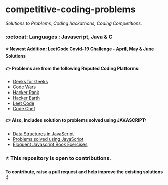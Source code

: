 # competitive-coding-problems

<i>Solutions to Problems, Coding hackathons, Coding Competitions.</i>

### :octocat: Languages : Javascript, Java & C

#### :star: Newest Addition: LeetCode Covid-19 Challenge - <a href="https://github.com/sunnysetia93/competitive-coding-problems/tree/master/Leetcode_April_Challenge_Covid19">April</a>, <a href="https://github.com/sunnysetia93/competitive-coding-problems/tree/master/Leetcode_May_Challenge_Covid19">May</a> & <a href="https://github.com/sunnysetia93/competitive-coding-problems/tree/master/Leetcode_June_Challenge_Covid19">June</a> Solutions

#### :point_right: Problems are from the following Reputed Coding Platforms: 
<ul>
<li><a href="http://geeksforgeeks.org">Geeks for Geeks</a></li>
<li><a href="http://www.codewars.com/">Code Wars</a></li>
<li><a href="http://www.hackerank.com/">Hacker Rank</a></li>
<li><a href="http://www.hackerearth.com/">Hacker Earth</a></li>
<li><a href="http://www.leetcode.com/">Leet Code</a></li>
<li><a href="http://www.codechef.com/">Code Chef</a></li>
</ul>

#### :point_right: Also, Includes solution to problems solved using JAVASCRIPT:
<ul>
  <li><a href="https://github.com/sunnysetia93/competitive-coding-problems/tree/master/JavaScript_DataStructures">Data Structures in JavaScript</a></li>
  <li><a href="https://github.com/sunnysetia93/competitive-coding-problems/tree/master/JavaScript_Questions">Problems solved using JavaScript</a></li> 
<li> <a href="https://github.com/sunnysetia93/competitive-coding-problems/tree/master/Javascript_Eloquent_JS_Book_Exercises">Eloquent Javascript Book Exercises</a></li>
</ul>

### :star: This repository is open to contributions. 
#### To contribute, raise a pull request and help improve the existing solutions :)
